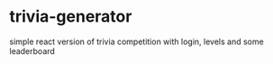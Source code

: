 # trivia-generator
simple react version of trivia competition with login, levels and some leaderboard
